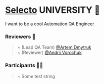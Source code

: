# [Selecto](https://selectoglobal.com/) UNIVERSITY :school:  
I want to be a cool Automation QA Engineer
  
### Reviewers :mega:  
> ~ (Lead QA Team) [@Artem Dmytruk](https://github.com/ArtemDmytruk)  
> ~ (Reviewer) [@Andrii Vorochuk](https://github.com/avdQA)  
  
### Participants :technologist:  
> ~ Some test string
